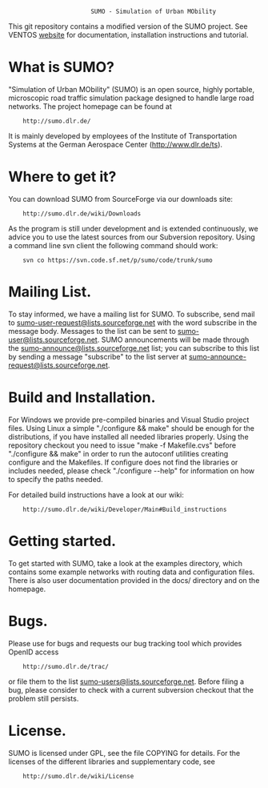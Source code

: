                            SUMO - Simulation of Urban MObility 

This git repository contains a modified version of the SUMO project.
See VENTOS [website](http://maniam.github.io/VENTOS/) for documentation, installation instructions and tutorial.


What is SUMO?
=============

"Simulation of Urban MObility" (SUMO) is an open source, highly portable, microscopic
road traffic simulation package designed to handle large road networks. The project
homepage can be found at

        http://sumo.dlr.de/

It is mainly developed by employees of the Institute of Transportation Systems
at the German Aerospace Center (http://www.dlr.de/ts).



Where to get it?
================

You can download SUMO from SourceForge via our downloads site:

        http://sumo.dlr.de/wiki/Downloads


As the program is still under development and is extended continuously, we advice you to
use the latest sources from our Subversion repository. Using a command line svn client
the following command should work:

        svn co https://svn.code.sf.net/p/sumo/code/trunk/sumo



Mailing List.
=============

To stay informed, we have a mailing list for SUMO. To subscribe, send mail to
sumo-user-request@lists.sourceforge.net with the word subscribe in the message body.
Messages to the list can be sent to sumo-user@lists.sourceforge.net.
SUMO announcements will be made through the sumo-announce@lists.sourceforge.net list;
you can subscribe to this list by sending a message "subscribe" to the list server at
sumo-announce-request@lists.sourceforge.net.



Build and Installation.
=======================

For Windows we provide pre-compiled binaries and Visual Studio project files.
Using Linux a simple "./configure && make" should be enough for the distributions, if you
have installed all needed libraries properly. Using the repository checkout you
need to issue "make -f Makefile.cvs" before "./configure && make" in order to run
the autoconf utilities creating configure and the Makefiles.
If configure does not find the libraries or includes needed, please check
"./configure --help" for information on how to specify the paths needed.

For detailed build instructions have a look at our wiki:

        http://sumo.dlr.de/wiki/Developer/Main#Build_instructions



Getting started.
================

To get started with SUMO, take a look at the examples directory, which contains
some example networks with routing data and configuration files.
There is also user documentation provided in the docs/ directory and on the
homepage.



Bugs.
=====

Please use for bugs and requests our bug tracking tool which provides OpenID access

        http://sumo.dlr.de/trac/

or file them to the list sumo-users@lists.sourceforge.net. Before
filing a bug, please consider to check with a current subversion checkout
that the problem still persists.



License.
========

SUMO is licensed under GPL, see the file COPYING for details. For the licenses of
the different libraries and supplementary code, see 

        http://sumo.dlr.de/wiki/License

